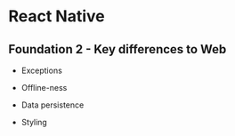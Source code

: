 # React Native

## Foundation 2 - Key differences to Web

- Exceptions
- Offline-ness

- Data persistence
- Styling
